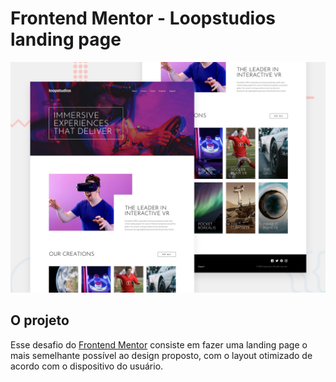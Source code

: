 # Frontend Mentor - Loopstudios landing page

![Design previsto para o desafio](./design/desktop-preview.jpg)

## O projeto

Esse desafio do [Frontend Mentor](https://www.frontendmentor.io) consiste em fazer uma landing page o mais semelhante possível ao design proposto, com o layout otimizado de acordo com o dispositivo do usuário.